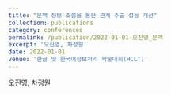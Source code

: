 ```yaml
---
title: "문맥 정보 조절을 통한 관계 추출 성능 개선"
collection: publications
category: conferences
permalink: /publication/2022-01-01-오진영_문맥
excerpt: '오진영, 차정원'
date: 2022-01-01
venue: '한글 및 한국어정보처리 학술대회(HCLT)'
---
```

오진영, 차정원
